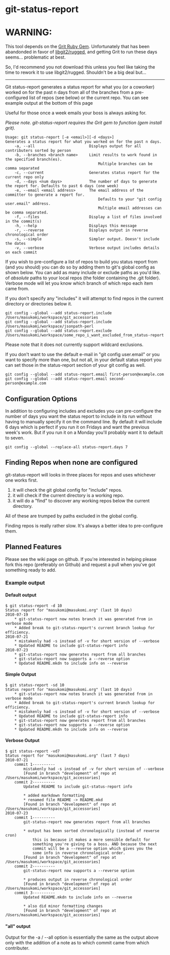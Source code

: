 git-status-report
=================

# WARNING:
This tool depends on the [Grit Ruby Gem](https://github.com/mojombo/grit).
Unfortunately that has been abandonded in favor of [libgit2/rugged](https://github.com/libgit2/rugged), and getting Grit to run these days seems... problematic at best. 

So, I'd recommend you not download this unless you feel like taking 
the time to rework it to use libgit2/rugged. Shouldn't be a big deal but...

--------

Git status-report generates a status report for what you (or a coworker) worked 
on for the past n days from all of the branches from a pre-configured list of 
repos (see below) or the current repo. You can see example output at the bottom 
of this page

Useful for those once a week emails your boss is always asking for.

*Please note. git-status-report requires the Grit gem to function (gem install grit).*

	Usage: git status-report [-e <email>][-d <days>]
	Generates a status report for what you worked on for the past n days.
	    -a, --all                        Displays output for all contributers sorted by person
	    -b, --branches <branch name>     Limit results to work found in the specified branch(es). 
	                                         Multiple branches can be comma separated
	    -c, --current                    Generates status report for the current repo only
	    -d, --days <num days>            The number of days to generate the report for. Defaults to past 6 days (one week)
	    -e, --email <email address>      The email address of the committer to generate a report for. 
	                                         Defaults to your "git config user.email" address. 
	                                         Multiple email addresses can be comma separated.
	    -f, --files                      Display a list of files involved in the commit(s)
	    -h, --help                       Displays this message
	    -r, --reverse                    Displays output in reverse chronological order
	    -s, --simple                     Simpler output. Doesn't include the dates
	    -v, --verbose                    Verbose output includes details on each commit



If you wish to pre-configure a list of repos to build you status report from 
(and you should) you can do so by adding them to git's global config 
as shown below. You can add as many include or exclude paths as you'd like.
of *absolute* paths to your local repos (the folder containing the .git folder).
Verbose mode will let you know which branch of which repo each item came from.

If you don't specify any "includes" it will attempt to find repos in the current directory or 
directories below it.

	git config --global --add status-report.include /Users/masukomi/workspace/git_accessories
	git config --global --add status-report.include /Users/masukomi/workspace/jsonpath-perl
	git config --global --add status-report.exclude /Users/masukomi/workspace/some_repo_i_want_excluded_from_status-report

Please note that it does not currently support wildcard exclusions.

If you don't want to use the default e-mail in "git config user.email"
or you want to specify more than one, but not all, in your default status 
report you can set those in the status-report section of your git config
as well.

	git config --global --add status-report.email first-person@example.com
	git config --global --add status-report.email second-person@example.com



Configuration Options
---------------------
In addition to configuring includes and excludes you can pre-configure the number of 
days you want the status report to include in its run without having to manually 
specify it on the command line. By default it will include 6 days which is perfect 
if you run it on Fridays and want the previous week's work. But if you
run it on a Monday you'll probably want it to default to seven. 

	git config --global --replace-all status-report.days 7


Finding Repos when none are configured
--------------------------------------

git-status-report will looks in three places for repos and uses whichever one works first.

1. it will check the git global config for "include" repos.
2. it will check if the current directory is a working repo.
3. it will do a "find" to discover any working repos below the current directory.

All of these are trumped by paths excluded in the global config.

Finding repos is really rather slow. It's always a better idea to pre-configure them.

Planned Features
-----------------
Please see the wiki page on github. If you're interested in helping please fork 
this repo (preferably on Github) and request a pull when you've got something ready to add.

### Example output ###

#### Default output ####
	$ git status-report -d 10
	Status report for "masukomi@masukomi.org" (last 10 days)
	2010-07-19
		* git-status-report now notes branch it was generated from in verbose mode
		* Added break to git-status-report's current branch lookup for efficiency.
	2010-07-21
		* mistakenly had -s instead of -v for short version of --verbose
		* Updated README to include git-status-report info
	2010-07-23
		* git-status-report now generates report from all branches
		* git-status-report now supports a --reverse option
		* Updated README.mkdn to include info on --reverse


#### Simple Output ####
	$ git status-report -sd 10
	Status report for "masukomi@masukomi.org" (last 10 days)
		* git-status-report now notes branch it was generated from in verbose mode
		* Added break to git-status-report's current branch lookup for efficiency.
		* mistakenly had -s instead of -v for short version of --verbose
		* Updated README to include git-status-report info
		* git-status-report now generates report from all branches
		* git-status-report now supports a --reverse option
		* Updated README.mkdn to include info on --reverse

#### Verbose Output ####
	$ git status-report -vd7
	Status report for "masukomi@masukomi.org" (last 7 days)
	2010-07-21
		commit 1----------
			mistakenly had -s instead of -v for short version of --verbose
			[Found in branch "development" of repo at /Users/masukomi/workspace/git_accessories]
		commit 2----------
			Updated README to include git-status-report info
			
			* added markdown formatting
			* renamed file README -> README.mkd
			[Found in branch "development" of repo at /Users/masukomi/workspace/git_accessories]
	2010-07-23
		commit 1----------
			git-status-report now generates report from all branches
			
			* output has been sorted chronologically (instead of reverse cron)
				this is because it makes a more sensible default for
				something you're giving to a boss. AND because the next
				commit will be a --reverse option which gives you the
				some info in reverse chronological order.
			[Found in branch "development" of repo at /Users/masukomi/workspace/git_accessories]
		commit 2----------
			git-status-report now supports a --reverse option
			
			* produces output in reverse chronological order
			[Found in branch "development" of repo at /Users/masukomi/workspace/git_accessories]
		commit 3----------
			Updated README.mkdn to include info on --reverse
			
			* also did minor formatting changes
			[Found in branch "development" of repo at /Users/masukomi/workspace/git_accessories]

#### "all" output ####

Output for the -a / --all option is essentially the same as the output above only with the addition 
of a note as to which commit came from which contributer.
